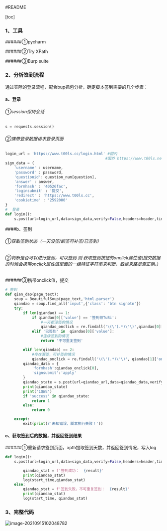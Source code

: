 #README

[toc]

### 1、工具

######①pycharm

######②Try XPath

######③Burp suite

### 2、分析签到流程

通过实际的登录流程，配合bup抓包分析，确定脚本签到需要的几个步骤：

#### a、登录

###### ①session保持会话

```python
s = requests.session()
```



###### ②携带登录数据请求登录页面

```python
login_url = 'https://www.t00ls.cc/login.html' #国内
                                             #国外 https://www.t00ls.net/login.html
sign_data = {
    'username' : username,
    'password' : password,
    'questionid': question_num[question],
    'answer' : answer,
    'formhash' : '40526fac',
    'loginsubmit' : '提交',
    'redirect' : 'https://www.t00ls.cc',
    'cookietime' : '2592000'
}
#  登录
def login():
    s.post(url=login_url,data=sign_data,verify=False,headers=header,timeout=5)
```



####b、签到

###### ①获取签到状态（一天没签/断签可补签/已签到）



###### ②判断是否可以进行签到，可以签到 则 获取签到按钮的onclick属性值(提交数据的时候会携带onclick属性值里面的一组特征字符串来判断，数据来路是否正确。)

######③携带onclick值，提交

```python
# 签到
def qian_dao(page_text):
    soup = BeautifulSoup(page_text,'html.parser')
    qiandao = soup.find_all('input',{'class': 'btn signbtn'})
    try:
        if len(qiandao) == 1:
            if qiandao[0]['value'] == '签到领TuBi':
                #一天都没签的情况
                qiandao_onclick = re.findall('\(\'(.*)\'\)',qiandao[0]['onclick'])
            elif '已签到' in  qiandao[0]['value']:
                #连续签到的情况
                return '不可重复签到'

        elif len(qiandao) == 2:
            #存在漏签，可补签的情况
            qiandao_onclick = re.findall('\(\'(.*)\'\)', qiandao[1]['onclick'])
        qiandao_data = {
            'formhash':qiandao_onclick[0],
            'signsubmit':'apply'
        }
        qiandao_state = s.post(url=qiandao_url,data=qiandao_data,verify=False,timeout=5).text
        print(qiandao_state)
        print('1QWE')
        if 'success' in qiandao_state:
            return 1
        else:
            return 0

    except:
        exit(print(r'未知错误，脚本执行失败！'))
```

#### c、获取签到后的数据，并返回签到结果

######①重新请求签到页面，xpth提取签到天数，并返回签到情况，写入log

```python
def login():
    s.post(url=login_url,data=sign_data,verify=False,headers=header,timeout=5)
```

```python
        qiandao_stat = f'签到成功：  {result}'
        print(qiandao_stat)
        log(start_time,qiandao_stat)
    else:
        qiandao_stat = f'签到失败，不可重复签到：  {result}'
        print(qiandao_stat)
        log(start_time, qiandao_stat)
```

### 3、完整代码

![image-20210915102048782](https://gitee.com/little-magician/picture-resources/raw/master/MarkDown%20/image-20210915102048782.png)
